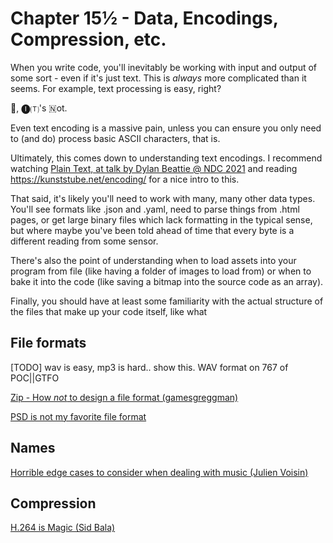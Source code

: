 # Chapter 15½ - Data, Encodings, Compression, etc.

When you write code, you'll inevitably be working with input and output of some sort - even if it's just text. This is *always* more complicated than it seems. For example, text processing is easy, right?

🚫, 🅘🄣's 🇳ot.

Even text encoding is a massive pain, unless you can ensure you only need to (and do) process basic ASCII characters, that is.

Ultimately, this comes down to understanding text encodings. I recommend watching [Plain Text, at talk by Dylan Beattie @ NDC 2021](https://www.youtube.com/watch?v=_mZBa3sqTrI) and reading https://kunststube.net/encoding/ for a nice intro to this.

That said, it's likely you'll need to work with many, many other data types. You'll see formats like .json and .yaml, need to parse things from .html pages, or get large binary files which lack formatting in the typical sense, but where maybe you've been told ahead of time that every byte is a different reading from some sensor. 

There's also the point of understanding when to load assets into your program from file (like having a folder of images to load from) or when to bake it into the code (like saving a bitmap into the source code as an array).

Finally, you should have at least some familiarity with the actual structure of the files that make up your code itself, like what 

## File formats

[TODO] wav is easy, mp3 is hard.. show this. WAV format on 767 of POC||GTFO

[Zip - How *not* to design a file format (gamesgreggman)](https://games.greggman.com/game/zip-rant/) 

[PSD is not my favorite file format](https://github.com/gco/xee/blob/master/XeePhotoshopLoader.m#L108)



## Names

[Horrible edge cases to consider when dealing with music (Julien Voisin)](https://dustri.org/b/horrible-edge-cases-to-consider-when-dealing-with-music.html)



## Compression

[H.264 is Magic (Sid Bala)](https://sidbala.com/h-264-is-magic)
